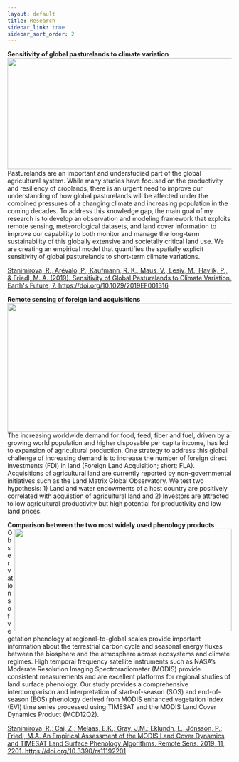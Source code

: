 ```yaml
---
layout: default
title: Research
sidebar_link: true
sidebar_sort_order: 2
---
```


<p><b>Sensitivity of global pasturelands to climate variation</b><br>
<img style="float: center;" src="../images/Figure5_new.png" width="600" height="250" align="right"> Pasturelands are an important and understudied part of the global agricultural system. While many studies have focused on the productivity and resiliency of croplands, there is an urgent need to improve our understanding of how global pasturelands will be affected under the combined pressures of a changing climate and increasing population in the coming decades. To address this knowledge gap, the main goal of my research is to develop an observation and modeling framework that exploits remote sensing, meteorological datasets, and land cover information to improve our capability to both monitor and manage the long-term sustainability of this globally extensive and societally critical land use. We are creating an empirical model that quantifies the spatially explicit sensitivity of global pasturelands to short-term climate variations. 
			
<p><a href="https://agupubs.onlinelibrary.wiley.com/doi/full/10.1029/2019EF001316">Stanimirova, R., Arévalo, P., Kaufmann, R. K., Maus, V., Lesiv, M., Havlík, P., & Friedl, M. A. (2019). Sensitivity of Global Pasturelands to Climate Variation. Earth's Future, 7. https://doi.org/10.1029/2019EF001316</a>
</div>

			
<p><b>Remote sensing of foreign land acquisitions</b><br>
 <img style="float: center;" src="../images/FLA.png" width="562.35" height="288.03" align="right"> The increasing worldwide demand for food, feed, fiber and fuel, driven by a growing world population and higher disposable per capita income, has led to expansion of agricultural production. One strategy to address this global challenge of increasing demand is to increase the number of foreign direct investments (FDI) in land (Foreign Land Acquisition; short: FLA). Acquisitions of agricultural land are currently reported by non-governmental initiatives such as the Land Matrix Global Observatory. We test two hypothesis: 1) Land and water endowments of a host country are positively correlated with acquistion of agricultural land and 2) Investors are attracted to low agricultural productivity but high potential for productivity and low land prices.
</div>

 <p><b>Comparison between the two most widely used phenology products</b><br>
 <img style="float: center;" src="../images/pheno_map.png" width="487.9" height="229.66" align="right"> Observations of vegetation phenology at regional-to-global scales provide important information about the terrestrial carbon cycle and seasonal energy fluxes between the biosphere and the atmosphere across ecosystems and climate regimes. High temporal frequency satellite instruments such as NASA’s Moderate Resolution Imaging Spectroradiometer (MODIS) provide consistent measurements and are excellent platforms for regional studies of land surface phenology. Our study provides a comprehensive intercomparison and interpretation of start-of-season (SOS) and end-of- season (EOS) phenology derived from MODIS enhanced vegetation index (EVI) time series processed using TIMESAT and the MODIS Land Cover Dynamics Product (MCD12Q2).

<p><a href="https://www.mdpi.com/2072-4292/11/19/2201">Stanimirova, R.; Cai, Z.; Melaas, E.K.; Gray, J.M.; Eklundh, L.; Jönsson, P.; Friedl, M.A. An Empirical Assessment of the MODIS Land Cover Dynamics and TIMESAT Land Surface Phenology Algorithms. Remote Sens. 2019, 11, 2201. https://doi.org/10.3390/rs11192201</a>
			
</div>
